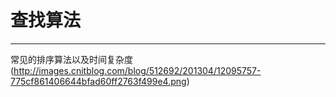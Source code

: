 # 查找算法

---
常见的排序算法以及时间复杂度
(http://images.cnitblog.com/blog/512692/201304/12095757-775cf861406644bfad60ff2763f499e4.png)